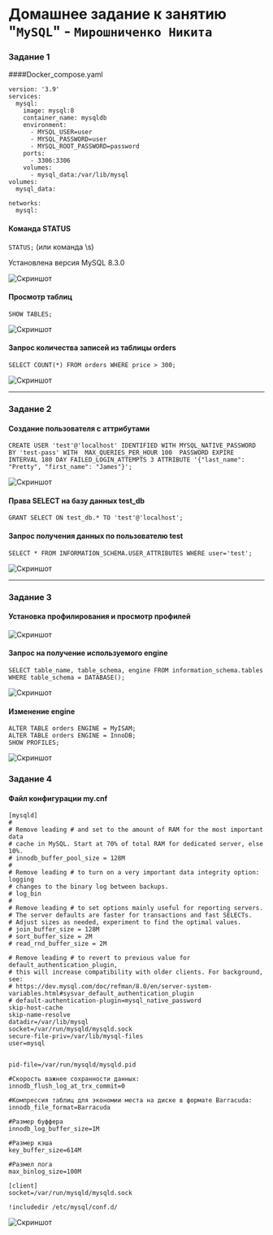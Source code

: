# Домашнее задание к занятию "`MySQL`" - `Мирошниченко Никита`

### Задание 1

####Docker_compose.yaml

```
version: '3.9'
services:
  mysql:
    image: mysql:8
    container_name: mysqldb
    environment:
      - MYSQL_USER=user
      - MYSQL_PASSWORD=user
      - MYSQL_ROOT_PASSWORD=password
    ports:
      - 3306:3306
    volumes:
      - mysql_data:/var/lib/mysql
volumes:
  mysql_data:

networks:
  mysql:

```
#### Команда STATUS

`STATUS;` (или команда \s)

Установлена версия MySQL 8.3.0 

![Скриншот](https://github.com/Tourker/Git_HW/blob/main/img/HW_06_db_03/z1_status.jpg)

#### Просмотр таблиц

`SHOW TABLES;`

![Скриншот](https://github.com/Tourker/Git_HW/blob/main/img/HW_06_db_03/z1_show_tables.jpg)

#### Запрос количества записей из таблицы orders

`SELECT COUNT(*) FROM orders WHERE price > 300;`

![Скриншот](https://github.com/Tourker/Git_HW/blob/main/img/HW_06_db_03/z1_count_price.jpg)

---

### Задание 2

#### Создание пользователя с аттрибутами

`CREATE USER 'test'@'localhost' IDENTIFIED WITH MYSQL_NATIVE_PASSWORD BY 'test-pass' WITH  MAX_QUERIES_PER_HOUR 100  PASSWORD EXPIRE INTERVAL 180 DAY FAILED_LOGIN_ATTEMPTS 3 ATTRIBUTE '{"last_name": "Pretty", "first_name": "James"}';`

![Скриншот](https://github.com/Tourker/Git_HW/blob/main/img/HW_06_db_03/z2_create_user.jpg)

#### Права SELECT на базу данных test_db

`GRANT SELECT ON test_db.* TO 'test'@'localhost';`

#### Запрос получения данных по пользователю test

`SELECT * FROM INFORMATION_SCHEMA.USER_ATTRIBUTES WHERE user='test';`

![Скриншот](https://github.com/Tourker/Git_HW/blob/main/img/HW_06_db_03/z2_info_user.jpg)

---

### Задание 3

#### Установка профилирования и просмотр профилей

![Скриншот](https://github.com/Tourker/Git_HW/blob/main/img/HW_06_db_03/z3_profiles.jpg)

#### Запрос на получение используемого engine

`SELECT table_name, table_schema, engine FROM information_schema.tables WHERE table_schema = DATABASE();`

![Скриншот](https://github.com/Tourker/Git_HW/blob/main/img/HW_06_db_03/z3_table_status_engine.jpg)

#### Изменение engine

```
ALTER TABLE orders ENGINE = MyISAM;
ALTER TABLE orders ENGINE = InnoDB;
SHOW PROFILES;
```
![Скриншот](https://github.com/Tourker/Git_HW/blob/main/img/HW_06_db_03/z3_engines.jpg)

### Задание 4

#### Файл конфигурации my.cnf

```
[mysqld]
#
# Remove leading # and set to the amount of RAM for the most important data
# cache in MySQL. Start at 70% of total RAM for dedicated server, else 10%.
# innodb_buffer_pool_size = 128M
#
# Remove leading # to turn on a very important data integrity option: logging
# changes to the binary log between backups.
# log_bin
#
# Remove leading # to set options mainly useful for reporting servers.
# The server defaults are faster for transactions and fast SELECTs.
# Adjust sizes as needed, experiment to find the optimal values.
# join_buffer_size = 128M
# sort_buffer_size = 2M
# read_rnd_buffer_size = 2M

# Remove leading # to revert to previous value for default_authentication_plugin,
# this will increase compatibility with older clients. For background, see:
# https://dev.mysql.com/doc/refman/8.0/en/server-system-variables.html#sysvar_default_authentication_plugin
# default-authentication-plugin=mysql_native_password
skip-host-cache
skip-name-resolve
datadir=/var/lib/mysql
socket=/var/run/mysqld/mysqld.sock
secure-file-priv=/var/lib/mysql-files
user=mysql


pid-file=/var/run/mysqld/mysqld.pid

#Скорость важнее сохранности данных:
innodb_flush_log_at_trx_commit=0

#Компрессия таблиц для экономии места на диске в формате Barracuda:
innodb_file_format=Barracuda

#Размер буффера
innodb_log_buffer_size=1M

#Размер кэша
key_buffer_size=614М

#Размел лога
max_binlog_size=100M

[client]
socket=/var/run/mysqld/mysqld.sock

!includedir /etc/mysql/conf.d/

```
![Скриншот](https://github.com/Tourker/Git_HW/blob/main/img/HW_06_db_03/z4_mycnf.jpg)
